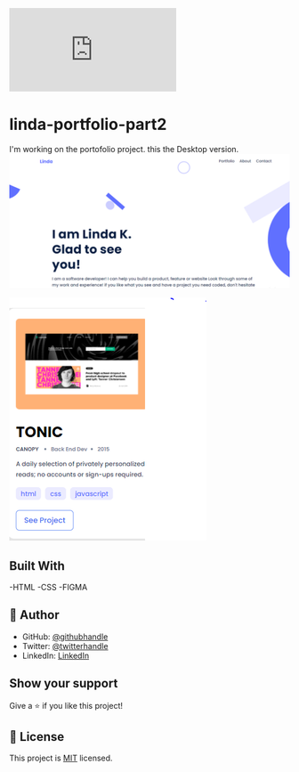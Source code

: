 
![](http://127.0.0.1:5500/Index.html)

# linda-portfolio-part2
I'm working on the portofolio project. this the Desktop version. 
![screenshot](./desk.png)

![screenshot](./capt2.png)

## Built With

-HTML
-CSS
-FIGMA

## 👤 Author

- GitHub: [@githubhandle](https://github.com/keza681)
- Twitter: [@twitterhandle](https://twitter.com/LKeza19)
- LinkedIn: [LinkedIn](https://www.linkedin.com/in/linda-keza-a10150218/)

## Show your support

Give a ⭐️ if you like this project!


## 📝 License

This project is [MIT](./MIT.md) licensed.